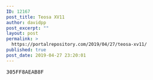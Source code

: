 ```yaml
---
ID: 12167
post_title: Teosa XV11
author: davidpp
post_excerpt: ""
layout: post
permalink: >
  https://portalrepository.com/2019/04/27/teosa-xv11/
published: true
post_date: 2019-04-27 23:20:01
---
```

<pre>305FF8AEAB8F</pre>